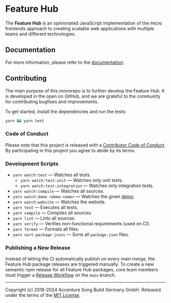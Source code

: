 # Feature Hub

The **Feature Hub** is an opinionated JavaScript implementation of the micro
frontends approach to creating scalable web applications with multiple teams and
different technologies.

## Documentation

For more information, please refer to the [documentation][documentation].

## Contributing

The main purpose of this monorepo is to further develop the Feature Hub. It is
developed in the open on GitHub, and we are grateful to the community for
contributing bugfixes and improvements.

To get started, install the dependencies and run the tests:

```sh
yarn && yarn test
```

### Code of Conduct

Please note that this project is released with a [Contributor Code of
Conduct][code-of-conduct]. By participating in this project you agree to abide
by its terms.

### Development Scripts

- `yarn watch:test` — Watches all tests.
  - `yarn watch:test:unit` — Watches only unit tests.
  - `yarn watch:test:integration` — Watches only integration tests.
- `yarn watch:compile` — Watches all sources.
- `yarn watch:demo <demo-name>` — Watches the given
  [demo][demos-package-getting-started].
- `yarn watch:website` — Watches the website.
- `yarn test` — Executes all tests.
- `yarn compile` — Compiles all sources.
- `yarn lint` — Lints all sources.
- `yarn verify` — Verifies non-functional requirements (used on CI).
- `yarn format` — Formats all files.
- `yarn sort-package-jsons` — Sorts all `package.json` files.

### Publishing a New Release

Instead of letting the CI automatically publish on every main merge, the Feature
Hub package releases are triggered manually. To create a new semantic npm
release for all Feature Hub packages, core team members must trigger a [Release
Workflow][release-workflow] on the `main` branch.

---

Copyright (c) 2018-2024 Accenture Song Build Germany GmbH. Released under the
terms of the [MIT License][license].

[code-of-conduct]:
  https://github.com/feature-hub/feature-hub/blob/main/CODE_OF_CONDUCT.md
[demos-package-getting-started]:
  https://github.com/feature-hub/feature-hub/tree/main/packages/demos#getting-started
[documentation]: https://feature-hub.io/docs/getting-started/introduction.html
[license]: https://github.com/feature-hub/feature-hub/blob/main/LICENSE
[release-workflow]:
  https://github.com/feature-hub/feature-hub/actions/workflows/release.yml
